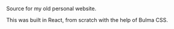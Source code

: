 Source for my old personal website.

This was built in React, from scratch with the help of Bulma CSS. 
